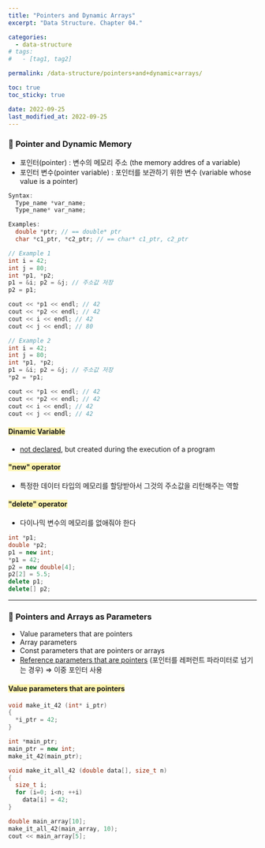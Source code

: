 ```yaml
---
title: "Pointers and Dynamic Arrays"
excerpt: "Data Structure. Chapter 04."

categories:
  - data-structure
# tags:
#   - [tag1, tag2]

permalink: /data-structure/pointers+and+dynamic+arrays/

toc: true
toc_sticky: true

date: 2022-09-25
last_modified_at: 2022-09-25
---
```

 
### 🧩 <b>Pointer and Dynamic Memory</b>
- 포인터(pointer) : 변수의 메모리 주소 (the memory addres of a variable)
- 포인터 변수(pointer variable) : 포인터를 보관하기 위한 변수 (variable whose value is a pointer)

``` c++
Syntax:
  Type_name *var_name;
  Type_name* var_name;

Examples:
  double *ptr; // == double* ptr
  char *c1_ptr, *c2_ptr; // == char* c1_ptr, c2_ptr
```

``` c++
// Example 1
int i = 42;
int j = 80;
int *p1, *p2;
p1 = &i; p2 = &j; // 주소값 저장
p2 = p1;

cout << *p1 << endl; // 42
cout << *p2 << endl; // 42
cout << i << endl; // 42
cout << j << endl; // 80
```

``` c++
// Example 2
int i = 42;
int j = 80;
int *p1, *p2;
p1 = &i; p2 = &j; // 주소값 저장
*p2 = *p1;

cout << *p1 << endl; // 42
cout << *p2 << endl; // 42
cout << i << endl; // 42
cout << j << endl; // 42
```

#### <span style="background-color:#fff5b1;"><b>Dinamic Variable</b></span>
- <u>not declared</u>, but created during the execution of a program

#### <span style="background-color:#fff5b1;"><b>"new" operator</b></span>
- 특정한 데이터 타입의 메모리를 할당받아서 그것의 주소값을 리턴해주는 역할

#### <span style="background-color:#fff5b1;"><b>"delete" operator</b></span>
- 다이나믹 변수의 메모리를 없애줘야 한다

```c++
int *p1;
double *p2;
p1 = new int;
*p1 = 42;
p2 = new double[4];
p2[2] = 5.5;
delete p1;
delete[] p2;
```

---

### 🧩 <b>Pointers and Arrays as Parameters</b>
- Value parameters that are pointers
- Array parameters
- Const parameters that are pointers or arrays
- <u>Reference parameters that are pointers</u> (포인터를 레퍼런트 파라미터로 넘기는 경우) => 이중 포인터 사용

#### <span style="background-color:#fff5b1;"><b>Value parameters that are pointers</b></span>
``` c++
void make_it_42 (int* i_ptr) 
{
  *i_ptr = 42;
}

int *main_ptr;
main_ptr = new int;
make_it_42(main_ptr);

void make_it_all_42 (double data[], size_t n)
{
  size_t i;
  for (i=0; i<n; ++i)
    data[i] = 42;
}

double main_array[10];
make_it_all_42(main_array, 10);
cout << main_array[5];
```
